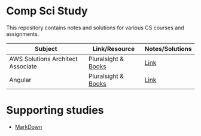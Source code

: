 # Comp Sci Study
This repository contains notes and solutions for various CS courses and assignments.

|Subject  | Link/Resource  |Notes/Solutions|
|--|--|--|
|AWS Solutions Architect Associate|Pluralsight & [Books](https://github.com/jbanson1/Study/blob/46f8146136a681af3d280208f22e0290b0bd9ead/Book_List_AWS_Solutions_Architect)   |[Link]()|
|Angular | Pluralsight & [Books](https://github.com/jbanson1/Study/blob/46f8146136a681af3d280208f22e0290b0bd9ead/Book_List_Angular) |[Link]()|


# Supporting studies
- [MarkDown](https://www.markdownguide.org/basic-syntax/)
